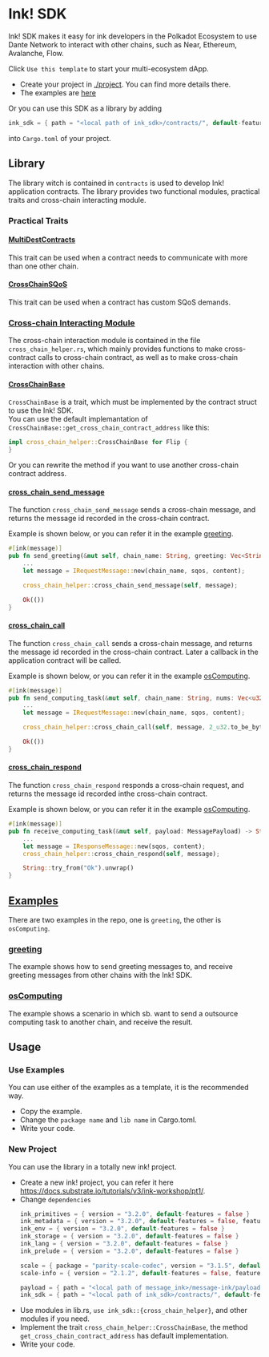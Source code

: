 # Ink! SDK
Ink! SDK makes it easy for ink developers in the Polkadot Ecosystem to use Dante Network to interact with other chains, such as Near, Ethereum, Avalanche, Flow.

Click `Use this template` to start your multi-ecosystem dApp.
* Create your project in [./project](./project/). You can find more details there.
* The examples are [here](./examples/)

Or you can use this SDK as a library by adding  
```rust
ink_sdk = { path = "<local path of ink_sdk>/contracts/", default-features = false, features = ["ink-as-dependency"] }
```
into `Cargo.toml` of your project.

## Library
The library witch is contained in `contracts` is used to develop Ink! application contracts. The library provides two functional modules, practical traits and cross-chain interacting module.

### Practical Traits
#### [MultiDestContracts](./contracts/lib.rs#L37)
This trait can be used when a contract needs to communicate with more than one other chain.

#### [CrossChainSQoS](./contracts/lib.rs#L49)
This trait can be used when a contract has custom SQoS demands.

### [Cross-chain Interacting Module](./contracts/cross_chain_helper.rs)
The cross-chain interaction module is contained in the file `cross_chain_helper.rs`, which mainly provides functions to make cross-contract calls to cross-chain contract, as well as to make cross-chain interaction with other chains.

#### [CrossChainBase](./contracts/cross_chain_helper.rs#L39)
`CrossChainBase` is a trait, which must be implemented by the contract struct to use the Ink! SDK.  
You can use the default implemantation of `CrossChainBase::get_cross_chain_contract_address` like this:
```rust
impl cross_chain_helper::CrossChainBase for Flip {
}
```

Or you can rewrite the method if you want to use another cross-chain contract address.

#### [cross_chain_send_message](./contracts/cross_chain_helper.rs#L87)
The function `cross_chain_send_message` sends a cross-chain message, and returns the message id recorded in the cross-chain contract.

Example is shown below, or you can refer it in the example [greeting](./examples/greeting/lib.rs#L209).
```rust
#[ink(message)]
pub fn send_greeting(&mut self, chain_name: String, greeting: Vec<String>) -> Result<(), Error> {
    ...
    let message = IRequestMessage::new(chain_name, sqos, content);

    cross_chain_helper::cross_chain_send_message(self, message);

    Ok(())
}
```

#### [cross_chain_call](./contracts/cross_chain_helper.rs#L96)
The function `cross_chain_call` sends a cross-chain message, and returns the message id recorded in the cross-chain contract. Later a callback in the application contract will be called.

Example is shown below, or you can refer it in the example [osComputing](./examples/osComputing/lib.rs#L138).
```rust
#[ink(message)]
pub fn send_computing_task(&mut self, chain_name: String, nums: Vec<u32>) -> Result<(), Error> {
    ...
    let message = IRequestMessage::new(chain_name, sqos, content);

    cross_chain_helper::cross_chain_call(self, message, 2_u32.to_be_bytes());

    Ok(())
}
```

#### [cross_chain_respond](./contracts/cross_chain_helper.rs#L104)
The function `cross_chain_respond` responds a cross-chain request, and returns the message id recorded inthe cross-chain contract.

Example is shown below, or you can refer it in the example [osComputing](./examples/osComputing/lib.rs#L158).
```rust
#[ink(message)]
pub fn receive_computing_task(&mut self, payload: MessagePayload) -> String {
    ...
    let message = IResponseMessage::new(sqos, content);
    cross_chain_helper::cross_chain_respond(self, message);

    String::try_from("Ok").unwrap()
}
```

## [Examples](./examples/)
There are two examples in the repo, one is `greeting`, the other is `osComputing`.

### [greeting](./examples/greeting/)
The example shows how to send greeting messages to, and receive greeting messages from other chains with the Ink! SDK.

### [osComputing](./examples/osComputing/)
The example shows a scenario in which sb. want to send a outsource computing task to another chain, and receive the result.

## Usage
### Use Examples
You can use either of the examples as a template, it is the recommended way.

- Copy the example.
- Change the `package name` and `lib name` in Cargo.toml.
- Write your code.

### New Project
You can use the library in a totally new ink! project.
- Create a new ink! project, you can refer it here https://docs.substrate.io/tutorials/v3/ink-workshop/pt1/.
- Change `dependencies`
    ```rust
    ink_primitives = { version = "3.2.0", default-features = false }
    ink_metadata = { version = "3.2.0", default-features = false, features = ["derive"], optional = true }
    ink_env = { version = "3.2.0", default-features = false }
    ink_storage = { version = "3.2.0", default-features = false }
    ink_lang = { version = "3.2.0", default-features = false }
    ink_prelude = { version = "3.2.0", default-features = false }

    scale = { package = "parity-scale-codec", version = "3.1.5", default-features = false, features = ["derive"] }
    scale-info = { version = "2.1.2", default-features = false, features = ["derive"], optional = true }

    payload = { path = "<local path of message_ink>/message-ink/payload/", default-features = false, features = ["ink-as-dependency"] }
    ink_sdk = { path = "<local path of ink_sdk>/contracts/", default-features = false, features = ["ink-as-dependency"] }
    ```
- Use modules in lib.rs, `use ink_sdk::{cross_chain_helper}`, and other modules if you need.
- Implement the trait `cross_chain_helper::CrossChainBase`, the method `get_cross_chain_contract_address` has default implementation.
- Write your code.
